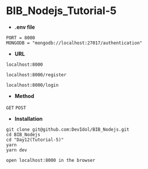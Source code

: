 # BIB_Nodejs_Tutorial-5

- **.env file**
```
PORT = 8000
MONGODB = "mongodb://localhost:27017/authentication"
```

- **URL**
```
localhost:8000

localhost:8000/register

localhost:8000/login

```

- **Method**

`GET`
`POST`



- **Installation**
```
git clone git@github.com:DevIdol/BIB_Nodejs.git
cd BIB_Nodejs
cd "Day12(Tutorial-5)"
yarn
yarn dev

open localhost:8000 in the browser
